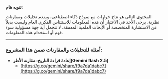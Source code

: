 **تنويه هام:**

المحتوى التالي هو نتاج حوارات مع نموذج ذكاء اصطناعي، ويقدم تحليلات ومقارنات نظرية. يرجى الأخذ في الاعتبار أن هذه المعلومات للاستئناس الفكري العام وليست بديلاً عن الاستشارة المتخصصة أو الأبحاث العلمية المعمقة. لا تتحمل أية جهة مسؤولية سوء فهم أو استخدام هذه المعلومات.

---

### أمثلة للتحليلات والمقارنات ضمن هذا المشروع:

* **إعادة قراءة التاريخ: مقارنة الأطر(Gemini flash 2.5)**
    * [https://g.co/gemini/share/f9a7da1dabc7](https://g.co/gemini/share/f9a7da1dabc7)
